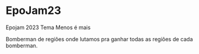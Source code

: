 # EpoJam23
Epojam 2023 Tema Menos é mais

Bomberman de regiões onde lutamos pra ganhar todas as regiões de cada bomberman.

